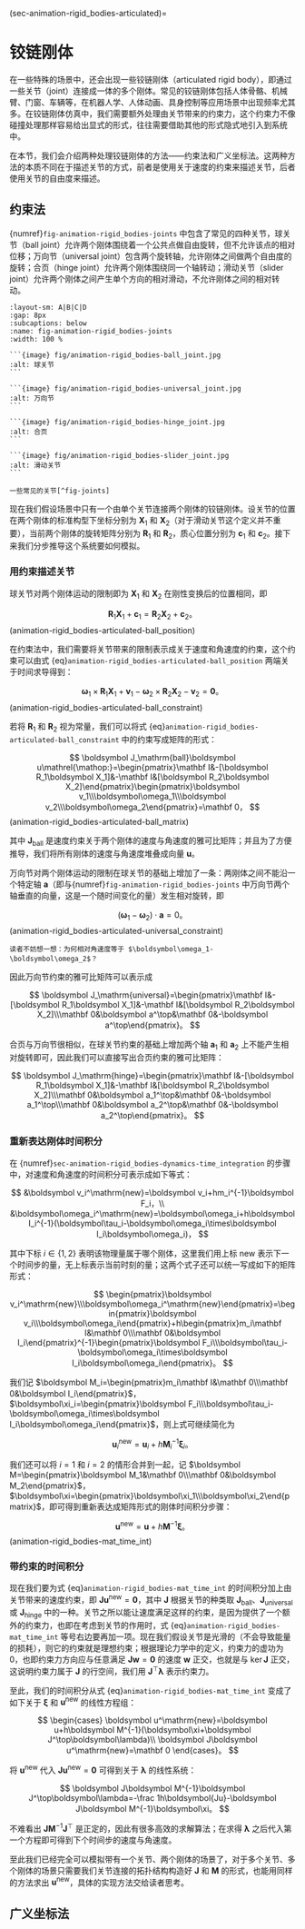 (sec-animation-rigid_bodies-articulated)=
# 铰链刚体

在一些特殊的场景中，还会出现一些铰链刚体（articulated rigid body），即通过一些关节（joint）连接成一体的多个刚体。常见的铰链刚体包括人体骨骼、机械臂、门窗、车辆等，在机器人学、人体动画、具身控制等应用场景中出现频率尤其多。在铰链刚体仿真中，我们需要额外处理由关节带来的约束力，这个约束力不像碰撞处理那样容易给出显式的形式，往往需要借助其他的形式隐式地引入到系统中。

在本节，我们会介绍两种处理铰链刚体的方法——约束法和广义坐标法。这两种方法的本质不同在于描述关节的方式，前者是使用关于速度的约束来描述关节，后者使用关节的自由度来描述。

## 约束法

{numref}`fig-animation-rigid_bodies-joints` 中包含了常见的四种关节，球关节（ball joint）允许两个刚体围绕着一个公共点做自由旋转，但不允许该点的相对位移；万向节（universal joint）包含两个旋转轴，允许刚体之间做两个自由度的旋转；合页（hinge joint）允许两个刚体围绕同一个轴转动；滑动关节（slider joint）允许两个刚体之间产生单个方向的相对滑动，不允许刚体之间的相对转动。

````{subfigure} AB|CD
:layout-sm: A|B|C|D
:gap: 8px
:subcaptions: below
:name: fig-animation-rigid_bodies-joints
:width: 100 %

```{image} fig/animation-rigid_bodies-ball_joint.jpg
:alt: 球关节
```

```{image} fig/animation-rigid_bodies-universal_joint.jpg
:alt: 万向节
```

```{image} fig/animation-rigid_bodies-hinge_joint.jpg
:alt: 合页
```

```{image} fig/animation-rigid_bodies-slider_joint.jpg
:alt: 滑动关节
```

一些常见的关节[^fig-joints]
````

[^fig-joints]: 图片来源：http://ode.org/ode-latest-userguide.html#sec_7_0_0

现在我们假设场景中只有一个由单个关节连接两个刚体的铰链刚体。设关节的位置在两个刚体的标准构型下坐标分别为 $\boldsymbol X_1$ 和 $\boldsymbol X_2$（对于滑动关节这个定义并不重要），当前两个刚体的旋转矩阵分别为 $\boldsymbol R_1$ 和 $\boldsymbol R_2$，质心位置分别为 $\boldsymbol c_1$ 和 $\boldsymbol c_2$。接下来我们分步推导这个系统要如何模拟。

### 用约束描述关节

球关节对两个刚体运动的限制即为 $\boldsymbol X_1$ 和 $\boldsymbol X_2$ 在刚性变换后的位置相同，即

$$
\boldsymbol R_1\boldsymbol X_1+\boldsymbol c_1=\boldsymbol R_2\boldsymbol X_2+\boldsymbol c_2。
$$ (animation-rigid_bodies-articulated-ball_position)

在约束法中，我们需要将关节带来的限制表示成关于速度和角速度的约束，这个约束可以由式 {eq}`animation-rigid_bodies-articulated-ball_position` 两端关于时间求导得到：

$$
\boldsymbol\omega_1\times\boldsymbol R_1\boldsymbol X_1+\boldsymbol v_1-\boldsymbol\omega_2\times\boldsymbol R_2\boldsymbol X_2-\boldsymbol v_2=\mathbf 0。
$$ (animation-rigid_bodies-articulated-ball_constraint)

若将 $\boldsymbol R_1$ 和 $\boldsymbol R_2$ 视为常量，我们可以将式 {eq}`animation-rigid_bodies-articulated-ball_constraint` 中的约束写成矩阵的形式：

$$
\boldsymbol J_\mathrm{ball}\boldsymbol u\mathrel{\mathop:}=\begin{pmatrix}\mathbf I&-[\boldsymbol R_1\boldsymbol X_1]&-\mathbf I&[\boldsymbol R_2\boldsymbol X_2]\end{pmatrix}\begin{pmatrix}\boldsymbol v_1\\\boldsymbol\omega_1\\\boldsymbol v_2\\\boldsymbol\omega_2\end{pmatrix}=\mathbf 0，
$$ (animation-rigid_bodies-articulated-ball_matrix)

其中 $\boldsymbol J_\mathrm{ball}$ 是速度约束关于两个刚体的速度与角速度的雅可比矩阵；并且为了方便推导，我们将所有刚体的速度与角速度堆叠成向量 $\boldsymbol u$。

万向节对两个刚体运动的限制在球关节的基础上增加了一条：两刚体之间不能沿一个特定轴 $\boldsymbol a$（即与{numref}`fig-animation-rigid_bodies-joints` 中万向节两个轴垂直的向量，这是一个随时间变化的量）发生相对旋转，即

$$
(\boldsymbol\omega_1-\boldsymbol\omega_2)\cdot\boldsymbol a=0。
$$ (animation-rigid_bodies-articulated-universal_constraint)

```{hint}
读者不妨想一想：为何相对角速度等于 $\boldsymbol\omega_1-\boldsymbol\omega_2$？
```

因此万向节约束的雅可比矩阵可以表示成

$$
\boldsymbol J_\mathrm{universal}=\begin{pmatrix}\mathbf I&-[\boldsymbol R_1\boldsymbol X_1]&-\mathbf I&[\boldsymbol R_2\boldsymbol X_2]\\\mathbf 0&\boldsymbol a^\top&\mathbf 0&-\boldsymbol a^\top\end{pmatrix}。
$$

合页与万向节很相似，在球关节约束的基础上增加两个轴 $\boldsymbol a_1$ 和 $\boldsymbol a_2$ 上不能产生相对旋转即可，因此我们可以直接写出合页约束的雅可比矩阵：

$$
\boldsymbol J_\mathrm{hinge}=\begin{pmatrix}\mathbf I&-[\boldsymbol R_1\boldsymbol X_1]&-\mathbf I&[\boldsymbol R_2\boldsymbol X_2]\\\mathbf 0&\boldsymbol a_1^\top&\mathbf 0&-\boldsymbol a_1^\top\\\mathbf 0&\boldsymbol a_2^\top&\mathbf 0&-\boldsymbol a_2^\top\end{pmatrix}。
$$

### 重新表达刚体时间积分

在 {numref}`sec-animation-rigid_bodies-dynamics-time_integration` 的步骤中，对速度和角速度的时间积分可表示成如下等式：

$$
&\boldsymbol v_i^\mathrm{new}=\boldsymbol v_i+hm_i^{-1}\boldsymbol F_i，\\
&\boldsymbol\omega_i^\mathrm{new}=\boldsymbol\omega_i+h\boldsymbol I_i^{-1}(\boldsymbol\tau_i-\boldsymbol\omega_i\times\boldsymbol I_i\boldsymbol\omega_i)，
$$

其中下标 $i\in\{1,2\}$ 表明该物理量属于哪个刚体，这里我们用上标 $\mathrm{new}$ 表示下一个时间步的量，无上标表示当前时刻的量；这两个式子还可以统一写成如下的矩阵形式：

$$
\begin{pmatrix}\boldsymbol v_i^\mathrm{new}\\\boldsymbol\omega_i^\mathrm{new}\end{pmatrix}=\begin{pmatrix}\boldsymbol v_i\\\boldsymbol\omega_i\end{pmatrix}+h\begin{pmatrix}m_i\mathbf I&\mathbf 0\\\mathbf 0&\boldsymbol I_i\end{pmatrix}^{-1}\begin{pmatrix}\boldsymbol F_i\\\boldsymbol\tau_i-\boldsymbol\omega_i\times\boldsymbol I_i\boldsymbol\omega_i\end{pmatrix}。
$$

我们记 $\boldsymbol M_i=\begin{pmatrix}m_i\mathbf I&\mathbf 0\\\mathbf 0&\boldsymbol I_i\end{pmatrix}$，$\boldsymbol\xi_i=\begin{pmatrix}\boldsymbol F_i\\\boldsymbol\tau_i-\boldsymbol\omega_i\times\boldsymbol I_i\boldsymbol\omega_i\end{pmatrix}$，则上式可继续简化为

$$
\boldsymbol u_i^\mathrm{new}=\boldsymbol u_i+h\boldsymbol M_i^{-1}\boldsymbol\xi_i。
$$

我们还可以将 $i=1$ 和 $i=2$ 的情形合并到一起，记 $\boldsymbol M=\begin{pmatrix}\boldsymbol M_1&\mathbf 0\\\mathbf 0&\boldsymbol M_2\end{pmatrix}$，$\boldsymbol\xi=\begin{pmatrix}\boldsymbol\xi_1\\\boldsymbol\xi_2\end{pmatrix}$，即可得到重新表达成矩阵形式的刚体时间积分步骤：

$$
\boldsymbol u^\mathrm{new}=\boldsymbol u+h\boldsymbol M^{-1}\boldsymbol\xi。
$$ (animation-rigid_bodies-mat_time_int)

### 带约束的时间积分

现在我们要为式 {eq}`animation-rigid_bodies-mat_time_int` 的时间积分加上由关节带来的速度约束，即 $\boldsymbol J\boldsymbol u^\mathrm{new}=\mathbf 0$，其中 $\boldsymbol J$ 根据关节的种类取 $\boldsymbol J_\mathrm{ball}$、$\boldsymbol J_\mathrm{universal}$ 或 $\boldsymbol J_\mathrm{hinge}$ 中的一种。关节之所以能让速度满足这样的约束，是因为提供了一个额外的约束力，也即在考虑到关节的作用时，式 {eq}`animation-rigid_bodies-mat_time_int` 等号右边要再加一项。现在我们假设关节是光滑的（不会导致能量的损耗），则它的约束就是理想约束；根据理论力学中的定义，约束力的虚功为 $0$，也即约束力方向应与任意满足 $\boldsymbol{Jw}=\mathbf 0$ 的速度 $\boldsymbol w$ 正交，也就是与 $\ker\boldsymbol J$ 正交，这说明约束力属于 $\boldsymbol J$ 的行空间，我们用 $\boldsymbol J^\top\boldsymbol\lambda$ 表示约束力。

至此，我们的时间积分从式 {eq}`animation-rigid_bodies-mat_time_int` 变成了如下关于 $\boldsymbol\xi$ 和 $\boldsymbol u^\mathrm{new}$ 的线性方程组：

$$
\begin{cases}
\boldsymbol u^\mathrm{new}=\boldsymbol u+h\boldsymbol M^{-1}(\boldsymbol\xi+\boldsymbol J^\top\boldsymbol\lambda)\\
\boldsymbol J\boldsymbol u^\mathrm{new}=\mathbf 0
\end{cases}。
$$

将 $\boldsymbol u^\mathrm{new}$ 代入 $\boldsymbol J\boldsymbol u^\mathrm{new}=\mathbf 0$ 可得到关于 $\boldsymbol\lambda$ 的线性系统：

$$
\boldsymbol J\boldsymbol M^{-1}\boldsymbol J^\top\boldsymbol\lambda=-\frac 1h\boldsymbol{Ju}-\boldsymbol J\boldsymbol M^{-1}\boldsymbol\xi。
$$

不难看出 $\boldsymbol J\boldsymbol M^{-1}\boldsymbol J^\top$ 是正定的，因此有很多高效的求解算法；在求得 $\boldsymbol\lambda$ 之后代入第一个方程即可得到下个时间步的速度与角速度。

至此我们已经完全可以模拟带有一个关节、两个刚体的场景了，对于多个关节、多个刚体的场景只需要我们关节连接的拓扑结构构造好 $\boldsymbol J$ 和 $\boldsymbol M$ 的形式，也能用同样的方法求出 $\boldsymbol u^\mathrm{new}$，具体的实现方法交给读者思考。

## 广义坐标法
